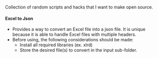 Collection of random scripts and hacks that I want to make open source.

#### Excel to Json
- Provides a way to convert an Excel file into a json file. It is unique because it is able to handle Excel files with multiple headers.
- Before using, the following considerations should be made:
  - Install all required libraries (ex. xlrd)
  - Store the desired file(s) to convert in the input sub-folder.
